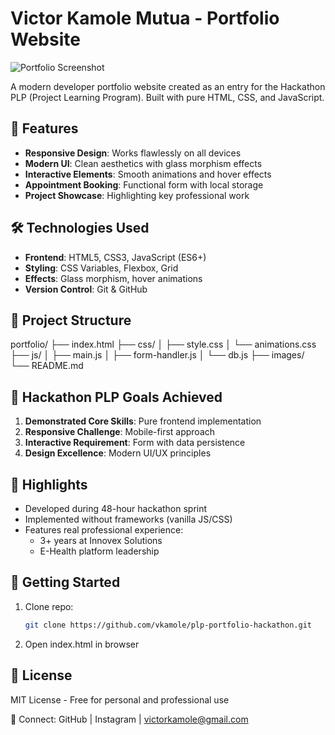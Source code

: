 # Victor Kamole Mutua - Portfolio Website

![Portfolio Screenshot](./screenshots/portfolio-preview.png)

A modern developer portfolio website created as an entry for the Hackathon PLP (Project Learning Program). Built with pure HTML, CSS, and JavaScript.

## 🚀 Features

- **Responsive Design**: Works flawlessly on all devices
- **Modern UI**: Clean aesthetics with glass morphism effects
- **Interactive Elements**: Smooth animations and hover effects
- **Appointment Booking**: Functional form with local storage
- **Project Showcase**: Highlighting key professional work

## 🛠️ Technologies Used

- **Frontend**: HTML5, CSS3, JavaScript (ES6+)
- **Styling**: CSS Variables, Flexbox, Grid
- **Effects**: Glass morphism, hover animations
- **Version Control**: Git & GitHub

## 📂 Project Structure

portfolio/
├── index.html
├── css/
│ ├── style.css
│ └── animations.css
├── js/
│ ├── main.js
│ ├── form-handler.js
│ └── db.js
├── images/
└── README.md

## 🎯 Hackathon PLP Goals Achieved

1. **Demonstrated Core Skills**: Pure frontend implementation
2. **Responsive Challenge**: Mobile-first approach
3. **Interactive Requirement**: Form with data persistence
4. **Design Excellence**: Modern UI/UX principles

## 🌟 Highlights

- Developed during 48-hour hackathon sprint
- Implemented without frameworks (vanilla JS/CSS)
- Features real professional experience:
  - 3+ years at Innovex Solutions
  - E-Health platform leadership

## 🚀 Getting Started

1. Clone repo:

   ```bash
   git clone https://github.com/vkamole/plp-portfolio-hackathon.git

   ```

2. Open index.html in browser

## 📝 License

MIT License - Free for personal and professional use

🔗 Connect: GitHub | Instagram | victorkamole@gmail.com
